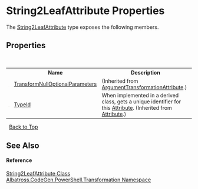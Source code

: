 # String2LeafAttribute Properties
 

The <a href="70B81DC7">String2LeafAttribute</a> type exposes the following members.


## Properties
&nbsp;<table><tr><th></th><th>Name</th><th>Description</th></tr><tr><td>![Public property](media/pubproperty.gif "Public property")</td><td><a href="http://msdn2.microsoft.com/en-us/library/mt659118" target="_blank">TransformNullOptionalParameters</a></td><td> (Inherited from <a href="http://msdn2.microsoft.com/en-us/library/ms582504" target="_blank">ArgumentTransformationAttribute</a>.)</td></tr><tr><td>![Public property](media/pubproperty.gif "Public property")</td><td><a href="http://msdn2.microsoft.com/en-us/library/sa1bf03e" target="_blank">TypeId</a></td><td>
When implemented in a derived class, gets a unique identifier for this <a href="http://msdn2.microsoft.com/en-us/library/e8kc3626" target="_blank">Attribute</a>.
 (Inherited from <a href="http://msdn2.microsoft.com/en-us/library/e8kc3626" target="_blank">Attribute</a>.)</td></tr></table>&nbsp;
<a href="#string2leafattribute-properties">Back to Top</a>

## See Also


#### Reference
<a href="70B81DC7">String2LeafAttribute Class</a><br /><a href="2C757E35">Albatross.CodeGen.PowerShell.Transformation Namespace</a><br />